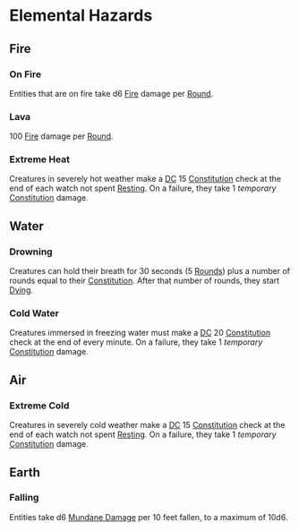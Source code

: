 # Elemental Hazards

## Fire

### On Fire

Entities that are on fire take d6 [Fire](../Combat/Damage%20Types/Fire.md) damage per [Round](../Core%20Procedures/Round.md).

### Lava

100 [Fire](../Combat/Damage%20Types/Fire.md) damage per [Round](../Core%20Procedures/Round.md).

### Extreme Heat

Creatures in severely hot weather make a [DC](../Core%20Procedures/DC.md) 15 [Constitution](../../Player%20Characters/The%20Ability%20Scores/Constitution.md) check at the end of each watch not spent [Resting](../Core%20Procedures/Resting.md). On a failure, they take 1 *temporary* [Constitution](../../Player%20Characters/The%20Ability%20Scores/Constitution.md) damage.

## Water

### Drowning

Creatures can hold their breath for 30 seconds (5 [Rounds](../Core%20Procedures/Round.md)) plus a number of rounds equal to their [Constitution](../../Player%20Characters/The%20Ability%20Scores/Constitution.md). After that number of rounds, they start [Dying](../Conditions/Dying.md).

### Cold Water

Creatures immersed in freezing water must make a [DC](../Core%20Procedures/DC.md) 20 [Constitution](../../Player%20Characters/The%20Ability%20Scores/Constitution.md) check at the end of every minute. On a failure, they take 1 *temporary* [Constitution](../../Player%20Characters/The%20Ability%20Scores/Constitution.md) damage.

## Air

### Extreme Cold

Creatures in severely cold weather make a [DC](../Core%20Procedures/DC.md) 15 [Constitution](../../Player%20Characters/The%20Ability%20Scores/Constitution.md) check at the end of each watch not spent [Resting](../Core%20Procedures/Resting.md). On a failure, they take 1 *temporary* [Constitution](../../Player%20Characters/The%20Ability%20Scores/Constitution.md) damage.

## Earth

### Falling

Entities take d6 [Mundane Damage](../Combat/Damage%20Types/Mundane%20Damage.md) per 10 feet fallen, to a maximum of 10d6.
